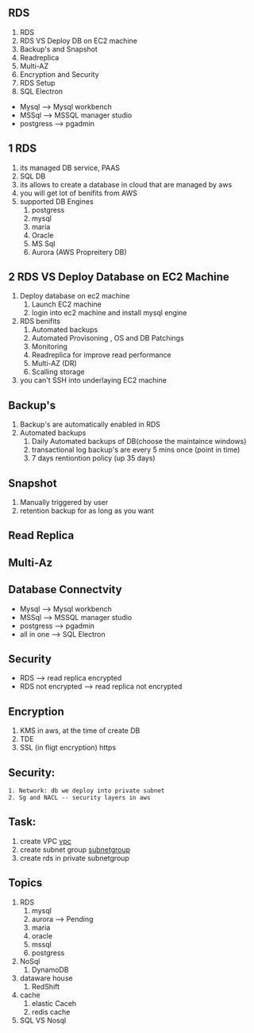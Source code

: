 ## RDS
   1. RDS
   2. RDS VS Deploy DB on EC2 machine 
   3. Backup's and Snapshot
   4. Readreplica
   5. Multi-AZ
   6. Encryption and Security 
   7. RDS Setup 
   8. SQL Electron 
   
   * Mysql --> Mysql workbench 
   * MSSql --> MSSQL manager studio 
   * postgress --> pgadmin 

## 1 RDS 
   1. its managed DB service, PAAS 
   2. SQL DB 
   3. its allows to create a database in cloud that are  managed by aws
   4. you will get lot of benifits from AWS 
   5. supported DB Engines 
       1. postgress
       2. mysql
       3. maria
       4. Oracle
       5. MS Sql
       6. Aurora (AWS Propreitery DB) 
## 2 RDS VS Deploy Database on EC2 Machine 
   1. Deploy database on ec2 machine 
       1. Launch EC2 machine 
       2. login into ec2 machine and install mysql engine 
   2. RDS benifits 
      1. Automated backups 
      2. Automated Provisoning , OS and DB Patchings
      3. Monitoring 
      4. Readreplica for improve read performance
      5. Multi-AZ (DR)
      6. Scalling storage 
   3. you can't SSH into underlaying EC2 machine  
## Backup's 
   1. Backup's are automatically enabled in RDS
   2. Automated backups 
      1. Daily Automated backups of DB(choose the maintaince windows)
      2. transactional log backup's are every 5 mins once (point in time)
      3. 7 days rentiontion policy (up 35 days) 
## Snapshot
   1. Manually triggered by user
   2. retention backup for as long as you want  

## Read Replica 
## Multi-Az 
   
## Database Connectvity
   * Mysql --> Mysql workbench 
   * MSSql --> MSSQL manager studio 
   * postgress --> pgadmin 
   * all in one --> SQL Electron
  

## Security 
* RDS --> read replica encrypted 
* RDS not encrypted --> read replica not encrypted 

## Encryption
  1. KMS in aws, at the time of create DB 
  2. TDE 
  3. SSL (in fligt encryption) https  
## Security: 
    1. Network: db we deploy into private subnet 
    2. Sg and NACL -- security layers in aws  
 
## Task: 
   1. create VPC [vpc](https://github.com/ABBANAPURI0445/devops-aws/blob/master/AWS/Cloudformation/vpc.json)
   2. create subnet group [subnetgroup](https://docs.aws.amazon.com/AWSCloudFormation/latest/UserGuide/aws-resource-rds-dbsubnet-group.html#aws-resource-rds-dbsubnet-group--examples)
   3. create rds in private subnetgroup  




## Topics 
   1. RDS 
       1. mysql
       2. aurora  --> Pending 
       3. maria
       4. oracle
       5. mssql
       6. postgress 
   2. NoSql 
      1. DynamoDB 
   3. dataware house
      1. RedShift
   4. cache 
      1. elastic Caceh 
      2. redis cache  
   5. SQL VS Nosql 